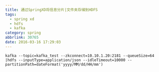 ```yaml
---
title: 通过SpringXD将信息分片|文件夹存储到HDFS
tags:
  - spring xd
  - hdfs
  - kafka
category: spring
abbrlink: 30765
date: 2016-03-16 17:29:03
---
```

	kafka --topic=kafka_test --zkconnect=10.10.1.20:2181 --queueSize=64 |hdfs --inputType=application/json --idleTimeout=10000 --partitionPath=dateFormat('yyyy/MM/dd/HH/mm')
